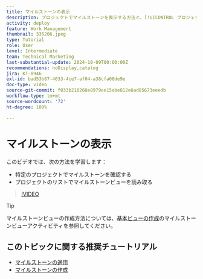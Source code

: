 ```yaml
---
title: マイルストーンの表示
description: プロジェクトでマイルストーンを表示する方法と、[!UICONTROL プロジェクト]エリアでマイルストーンビューを使用する方法について説明します。
activity: deploy
feature: Work Management
thumbnail: 335206.jpeg
type: Tutorial
role: User
level: Intermediate
team: Technical Marketing
last-substantial-update: 2024-10-09T00:00:00Z
recommendations: noDisplay,catalog
jira: KT-8946
exl-id: bad53b87-4033-4ce7-af04-a38cfa00de9e
doc-type: video
source-git-commit: f033b210268e8979ee15abe812e6ad85673eeedb
workflow-type: tm+mt
source-wordcount: '72'
ht-degree: 100%

---
```


# マイルストーンの表示

このビデオでは、次の方法を学習します：

* 特定のプロジェクトでマイルストーンを確認する
* プロジェクトのリストでマイルストーンビューを読み取る

>[!VIDEO](https://video.tv.adobe.com/v/335206/?quality=12&learn=on)

>[!TIP]
>
>マイルストーンビューの作成方法については、[基本ビューの作成](/help/reporting/basic-reporting/create-a-basic-view.md)のマイルストーンビューアクティビティを参照してください。

## このトピックに関する推奨チュートリアル

* [マイルストーンの適用](/help/manage-work/approval-processes-and-milestone-paths/apply-milestones.md)
* [マイルストーンの作成](/help/administration-and-setup/approval-processes-and-milestone-paths/creating-milestones.md)

